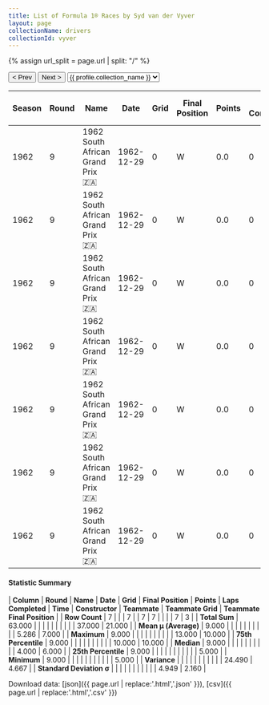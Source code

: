 ```yaml
---
title: List of Formula 1® Races by Syd van der Vyver
layout: page
collectionName: drivers
collectionId: vyver
---
```


{% assign url_split = page.url | split: "/" %}
<div id="collection-navigation">
<button onclick="selector.options[selector.selectedIndex-1].value && (window.location = selector.options[selector.selectedIndex-1].value);">&lt; Prev</button>
<button onclick="selector.options[selector.selectedIndex+1].value && (window.location = selector.options[selector.selectedIndex+1].value);">Next &gt;</button>
<select id="selector" onchange="this.options[this.selectedIndex].value && (window.location = this.options[this.selectedIndex].value);">
  {% for collectionId in site.data[page.collectionName].refs %}
    {% if collectionId == page.collectionId %}
      {% assign selected = "selected" %}
    {% else %}
      {% assign selected = "" %}
    {% endif %}
    {% assign profile = site.data[page.collectionName][collectionId].profile %}
    <option value="/f1/{{ page.collectionName }}/{{ collectionId }}/{{ url_split[4] }}" {{ selected }}>{{ profile.collection_name }}</option>
  {% endfor %}
</select>
</div>

| Season | Round | Name | Date | Grid | Final Position | Points | Laps Completed | Time | Constructor | Teammate | Teammate Grid | Teammate Final Position |
|--|--|--|--|--|--|--|--|--|--|--|--|--|
| 1962 | 9 | 1962 South African Grand Prix 🇿🇦 | 1962-12-29 | 0 | W | 0.0 | 0 |   | Lotus-Climax 🇬🇧 | [Innes Ireland 🇬🇧](/f1/drivers/ireland) | 4 | 5 |
| 1962 | 9 | 1962 South African Grand Prix 🇿🇦 | 1962-12-29 | 0 | W | 0.0 | 0 |   | Lotus-Climax 🇬🇧 | [Neville Lederle 🇿🇦](/f1/drivers/lederle) | 10 | 6 |
| 1962 | 9 | 1962 South African Grand Prix 🇿🇦 | 1962-12-29 | 0 | W | 0.0 | 0 |   | Lotus-Climax 🇬🇧 | [Ernie Pieterse 🇿🇦](/f1/drivers/pieterse) | 13 | 10 |
| 1962 | 9 | 1962 South African Grand Prix 🇿🇦 | 1962-12-29 | 0 | W | 0.0 | 0 |   | Lotus-Climax 🇬🇧 | [Jim Clark 🇬🇧](/f1/drivers/clark) | 1 | R |
| 1962 | 9 | 1962 South African Grand Prix 🇿🇦 | 1962-12-29 | 0 | W | 0.0 | 0 |   | Lotus-Climax 🇬🇧 | [Trevor Taylor 🇬🇧](/f1/drivers/trevor_taylor) | 9 | R |
| 1962 | 9 | 1962 South African Grand Prix 🇿🇦 | 1962-12-29 | 0 | W | 0.0 | 0 |   | Lotus-Climax 🇬🇧 | [Gary Hocking 🇿🇼](/f1/drivers/hocking) | 0 | W |
| 1962 | 9 | 1962 South African Grand Prix 🇿🇦 | 1962-12-29 | 0 | W | 0.0 | 0 |   | Lotus-Climax 🇬🇧 | [Sam Tingle 🇿🇼](/f1/drivers/tingle) | 0 | W |

#### Statistic Summary

| **Column** | **Round** | **Name** | **Date** | **Grid** | **Final Position** | **Points** | **Laps Completed** | **Time** | **Constructor** | **Teammate** | **Teammate Grid** | **Teammate Final Position** |
| **Row Count** | 7 |  |  | 7 |  | 7 | 7 |  |  |  | 7 | 3 |
| **Total Sum** | 63.000 |  |  |  |  |  |  |  |  |  | 37.000 | 21.000 |
| **Mean μ (Average)** | 9.000 |  |  |  |  |  |  |  |  |  | 5.286 | 7.000 |
| **Maximum** | 9.000 |  |  |  |  |  |  |  |  |  | 13.000 | 10.000 |
| **75th Percentile** | 9.000 |  |  |  |  |  |  |  |  |  | 10.000 | 10.000 |
| **Median** | 9.000 |  |  |  |  |  |  |  |  |  | 4.000 | 6.000 |
| **25th Percentile** | 9.000 |  |  |  |  |  |  |  |  |  |  | 5.000 |
| **Minimum** | 9.000 |  |  |  |  |  |  |  |  |  |  | 5.000 |
| **Variance** |  |  |  |  |  |  |  |  |  |  | 24.490 | 4.667 |
| **Standard Deviation σ** |  |  |  |  |  |  |  |  |  |  | 4.949 | 2.160 |

Download data: [json]({{ page.url | replace:'.html','.json' }}), [csv]({{ page.url | replace:'.html','.csv' }})
